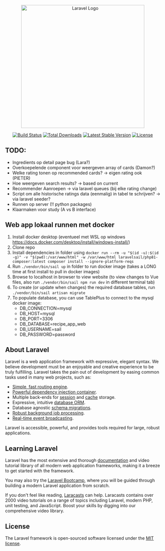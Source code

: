 <p align="center"><a href="https://laravel.com" target="_blank"><img src="https://raw.githubusercontent.com/laravel/art/master/logo-lockup/5%20SVG/2%20CMYK/1%20Full%20Color/laravel-logolockup-cmyk-red.svg" width="400" alt="Laravel Logo"></a></p>

<p align="center">
<a href="https://travis-ci.org/laravel/framework"><img src="https://travis-ci.org/laravel/framework.svg" alt="Build Status"></a>
<a href="https://packagist.org/packages/laravel/framework"><img src="https://img.shields.io/packagist/dt/laravel/framework" alt="Total Downloads"></a>
<a href="https://packagist.org/packages/laravel/framework"><img src="https://img.shields.io/packagist/v/laravel/framework" alt="Latest Stable Version"></a>
<a href="https://packagist.org/packages/laravel/framework"><img src="https://img.shields.io/packagist/l/laravel/framework" alt="License"></a>
</p>

## TODO:
- Ingredients op detail page bug (Lara?)
- Overkoepelende component voor weergeven array of cards (Damon?)
- Welke rating tonen op recommended cards? -> eigen rating ook (PIETER)
- Hoe weergeven search results? -> based on current
- Recommender Aanroepen -> via laravel queues (bij elke rating change)
- Script om alle historische ratings data (eenmalig) in tabel te schrijven? -> via laravel seeder?
- Runnen op server (!! python packages)
- Klaarmaken voor study (A vs B interface)

## Web app lokaal runnen met docker
1. Install docker desktop (eventueel met WSL op windows https://docs.docker.com/desktop/install/windows-install/)
2. Clone repo
3. Install dependencies in folder using `docker run --rm -u "$(id -u):$(id -g)" -v "$(pwd):/var/www/html" -w /var/www/html laravelsail/php81-composer:latest composer install --ignore-platform-reqs`
4. Run `./vendor/bin/sail up` in folder to run docker image (takes a LONG time at first install to pull in docker images)
5. Browse to localhost in browser to view website (to view changes to Vue files, also run `./vendor/bin/sail npm run dev` in different terminal tab)
6. To create (or update when changes) the required database tables, run `./vendor/bin/sail artisan migrate`
7. To populate database, you can use TablePlus to connect to the mysql docker image:
   - DB_CONNECTION=mysql
   - DB_HOST=mysql
   - DB_PORT=3306
   - DB_DATABASE=recipe_app_web
   - DB_USERNAME=sail
   - DB_PASSWORD=password

## About Laravel

Laravel is a web application framework with expressive, elegant syntax. We believe development must be an enjoyable and creative experience to be truly fulfilling. Laravel takes the pain out of development by easing common tasks used in many web projects, such as:

- [Simple, fast routing engine](https://laravel.com/docs/routing).
- [Powerful dependency injection container](https://laravel.com/docs/container).
- Multiple back-ends for [session](https://laravel.com/docs/session) and [cache](https://laravel.com/docs/cache) storage.
- Expressive, intuitive [database ORM](https://laravel.com/docs/eloquent).
- Database agnostic [schema migrations](https://laravel.com/docs/migrations).
- [Robust background job processing](https://laravel.com/docs/queues).
- [Real-time event broadcasting](https://laravel.com/docs/broadcasting).

Laravel is accessible, powerful, and provides tools required for large, robust applications.

## Learning Laravel

Laravel has the most extensive and thorough [documentation](https://laravel.com/docs) and video tutorial library of all modern web application frameworks, making it a breeze to get started with the framework.

You may also try the [Laravel Bootcamp](https://bootcamp.laravel.com), where you will be guided through building a modern Laravel application from scratch.

If you don't feel like reading, [Laracasts](https://laracasts.com) can help. Laracasts contains over 2000 video tutorials on a range of topics including Laravel, modern PHP, unit testing, and JavaScript. Boost your skills by digging into our comprehensive video library.

## License

The Laravel framework is open-sourced software licensed under the [MIT license](https://opensource.org/licenses/MIT).
